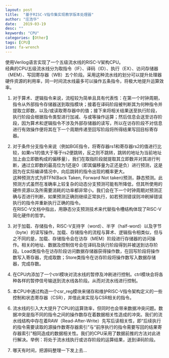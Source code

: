 ```yaml
---
layout: post
title:  "基于RISC-V指令集实现教学版本处理器"
author: "庄浩华"
date:   2019-03-19
desc: ""
keywords: "CPU"
categories: [Other]
tags: [CPU]
icon: fa-wrench
---
```


使用Verilog语言实现了一个五级流水线的RISC-V架构CPU。  
经典的CPU五级流水线分为取指令（IF）、译码（ID）、执行（EX）、访问存储器（MEM）、写回寄存器（WB）五个阶段。采用这种流水线的划分可以提升处理器硬件资源的利用率，同一时间流水线最多可以操作五条指令，将极大地提升运算效率。

1. 对于算术、逻辑指令来说，流程较为简单且具有代表性：在第一个时钟周期，指令从外部指令存储器送到取指模块；接着在译码阶段被判断其为何种指令并提取立即数，以及/或读取寄存器中的值；接下来将相关结果送至执行阶段，执行阶段会根据指令类型进行加减、与或等操作运算；然后信息会送至访存阶段，因为算术和逻辑指令不涉及外部存储器的读写，所以在访存阶段不对信息进行有效操作便将其在下一个周期传递至回写阶段将所得结果写回目标寄存器。

2. 对于条件分支指令来说（例如BGE指令，将寄存器rs1和寄存器rs2的值进行比较，如果rs1的值大于等于rs2便跳转，反之则不跳转，跳转的地址为当前地址加上由立即数构成的偏移量），我们在取指阶段就提取其立即数并对其进行判断，通过立即数的最高位为1还是0（即其偏移量为正还是负）进行预测，这是因为在实际编译情况中，向后跳转的指令出现的概率更大。  
这种预测方式为BTFN(Back Taken, Forward Not taken)预测，静态预测。此预测方式虽然在准确率上较复杂的动态分支预测可能有所降低，但其所使用的硬件资源以及所需要消耗的功率都非常小。我们会在下一个时钟周期对预测正确与否进行判断，如果预测正确则继续正常执行，如若预测错误则冲刷掉错误执行的指令并重新执行正确的指令。  
在RISC-V文档中指出，用静态分支预测技术来代替指令槽结构体现了RISC-V简化硬件的哲学。

3. 对于加载、存储指令，RISC-V支持字（word）、半字（half-word）以及字节（byte）的读写操作。加载、存储指令的流程与算术、逻辑指令相类似，但与之不同的是，加载、存储指令会在访存（MEM）阶段进行存储器的访问操作。相关的地址、数据及控制信号会在译码及执行阶段得到并被送到访存阶段。Load类指令在访存阶段访问数据存储器获得操作数，在回写阶段将操作数写入寄存器，完成取数；Store类指令在访存阶段将操作数写入数据存储器，完成存数。

4. 在CPU内添加了一个ctrl模块对流水线的暂停及冲刷进行控制。ctrl模块会将各种各样的暂停信号输送到流水线各阶段。从而对流水线进行控制。

5. 本CPU中通过构造一个csr_reg模块来储存和维护RISC-V指令架构定义的一些控制和状态寄存器（CSR），并借此来实现与CSR相关的指令。

6. 流水线的引入大大提升了CPU的运算效率，但同时也会带来数据冲突问题。数据冲突是指不同的指令之间的操作数存在着数据相关性造成的冲突。我们的流水线结构中存在着RAW（Read-After-Write）先写后读相关性，即“后续执行的指令需要读取的源操作数寄存器索引”与“前序执行的指令需要写回的结果寄存器索引”相同造成的数据相关性。我们的CPU采用了数据前推的方法对此进行解决。举例：将处于流水线执行或访存阶段的运算结果，送到译码阶段。

7. 哪天有时间，把源码整理一下发上去...